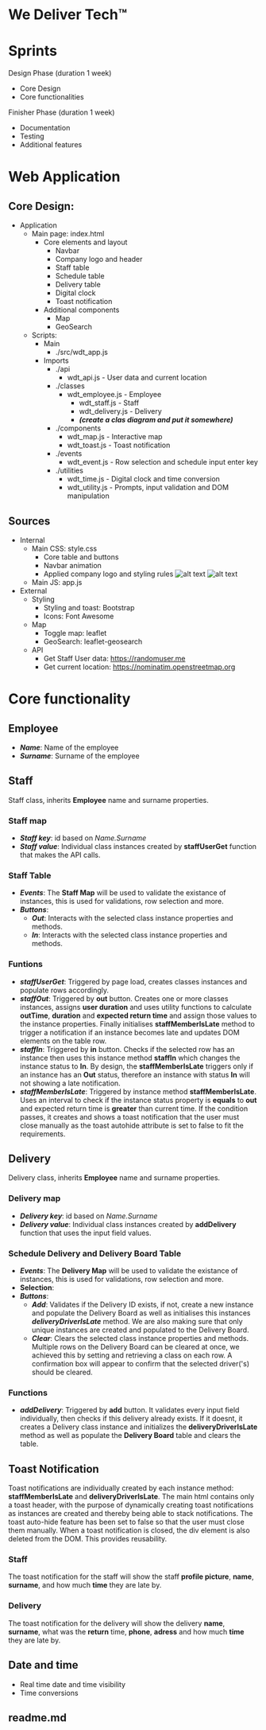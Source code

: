 # We Deliver Tech™

# Sprints
Design Phase (duration 1 week)
- Core Design
- Core functionalities

Finisher Phase (duration 1 week)
- Documentation
- Testing
- Additional features

# Web Application

## Core Design:
- Application
    -  Main page: index.html
        - Core elements and layout
            - Navbar
            - Company logo and header
            - Staff table
            - Schedule table
            - Delivery table
            - Digital clock
            - Toast notification
        -  Additional components
            - Map
            - GeoSearch
    -  Scripts: 
        -  Main
            - ./src/wdt_app.js
        -  Imports
            -  ./api
                - wdt_api.js - User data and current location
            -  ./classes
                -  wdt_employee.js - Employee
                    -  wdt_staff.js - Staff
                    -  wdt_delivery.js - Delivery
                    - ***(create a clas diagram and put it somewhere)***
            -  ./components
                -  wdt_map.js - Interactive map
                -  wdt_toast.js - Toast notification
            -  ./events
                -  wdt_event.js - Row selection and schedule input enter key
            -  ./utilities
                -  wdt_time.js - Digital clock and time conversion
                -  wdt_utility.js - Prompts, input validation and DOM manipulation

## Sources
-  Internal
    -  Main CSS: style.css
        -  Core table and buttons
        -  Navbar animation
        -  Applied company logo and styling rules
            ![alt text](image.png)
            ![alt text](image-1.png)
    -  Main JS: app.js
-  External
    -  Styling
        -  Styling and toast: Bootstrap
        -  Icons: Font Awesome
    -  Map
        -  Toggle map: leaflet
        -  GeoSearch: leaflet-geosearch
    -  API
        -  Get Staff User data: https://randomuser.me
        -  Get current location: https://nominatim.openstreetmap.org
    

# Core functionality

## Employee
- ***Name***: Name of the employee
- ***Surname***: Surname of the employee

## Staff
Staff class, inherits **Employee** name and surname properties.

### Staff map
- ***Staff key***: id based on *Name.Surname*
- ***Staff value***: Individual class instances created by **staffUserGet** function that makes the API calls.

### Staff Table
- ***Events***: The **Staff Map** will be used to validate the existance of instances, this is used for validations, row selection and more.
- ***Buttons***:
    - ***Out***: Interacts with the selected class instance properties and methods.
    - ***In***: Interacts with the selected class instance properties and methods.

### Funtions
- ***staffUserGet***: Triggered by page load, creates classes instances and populate rows accordingly.
- ***staffOut***: Triggered by **out** button. Creates one or more classes instances, assigns **user duration** and uses utility functions to calculate **outTime**, **duration** and **expected return time** and assign those values to the instance properties. Finally initialises **staffMemberIsLate** method to trigger a notification if an instance becomes late and updates DOM elements on the table row.
- ***staffIn***: Triggered by **in** button. Checks if the selected row has an instance then uses this instance method **staffIn** which changes the instance status to **In**. By design, the **staffMemberIsLate** triggers only if an instance has an **Out** status, therefore an instance with status **In** will not showing a late notification.
- ***staffMemberIsLate***: Triggered by instance method **staffMemberIsLate**. Uses an interval to check if the instance status property is **equals** to **out** and expected return time is **greater** than current time. If the condition passes, it creates and shows a toast notification that the user must close manually as the toast autohide attribute is set to false to fit the requirements.

## Delivery
Delivery class, inherits **Employee** name and surname properties.

### Delivery map
- ***Delivery key***: id based on *Name.Surname*
- ***Delivery value***: Individual class instances created by **addDelivery** function that uses the input field values.

### Schedule Delivery and Delivery Board Table
- ***Events***: The **Delivery Map** will be used to validate the existance of instances, this is used for validations, row selection and more.
- **Selection**: 
- ***Buttons***:
    - ***Add***: Validates if the Delivery ID exists, if not, create a new instance and populate the Delivery Board as well as initialises this instances ***deliveryDriverIsLate*** method. We are also making sure that only unique instances are created and populated to the Delivery Board.
    - ***Clear***: Clears the selected class instance properties and methods. Multiple rows on the Delivery Board can be cleared at once, we achieved this by setting and retrieving a class on each row. A confirmation box will appear to confirm that the selected driver('s) should be cleared.

### Functions
- ***addDelivery***: Triggered by **add** button. It validates every input field individually, then checks if this delivery already exists. If it doesnt, it creates a Delivery class instance and initializes the **deliveryDriverIsLate** method as well as populate the **Delivery Board** table and clears the table.

## Toast Notification
Toast notifications are individually created by each instance method: **staffMemberIsLate** and **deliveryDriverIsLate**. The main html contains only a toast header, with the purpose of dynamically creating toast notifications as instances are created and thereby being able to stack notifications. The toast auto-hide feature has been set to false so that the user must close them manually. When a toast notification is closed, the div element is also deleted from the DOM. This provides reusability.

### Staff
The toast notification for the staff will show the staff **profile picture**, **name**, **surname**, and how much **time** they are late by.
### Delivery
The toast notification for the delivery will show the delivery **name**, **surname**, what was the **return** time, **phone**, **adress** and how much **time** they are late by.

## Date and time
- Real time date and time visibility
- Time conversions


## readme.md
